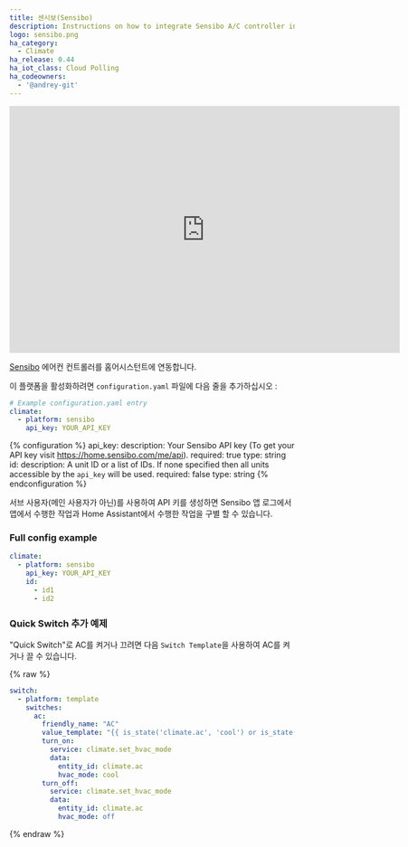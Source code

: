```yaml
---
title: 센시보(Sensibo)
description: Instructions on how to integrate Sensibo A/C controller into Home Assistant.
logo: sensibo.png
ha_category:
  - Climate
ha_release: 0.44
ha_iot_class: Cloud Polling
ha_codeowners:
  - '@andrey-git'
---
```


<div class='videoWrapper'>
<iframe width="690" height="437" src="https://www.youtube.com/embed/azPxDpb0prM" frameborder="0" allow="accelerometer; autoplay; encrypted-media; gyroscope; picture-in-picture" allowfullscreen></iframe>
</div>

[Sensibo](https://sensibo.com) 에어컨 컨트롤러를 홈어시스턴트에 연동합니다.

이 플랫폼을 활성화하려면 `configuration.yaml` 파일에 다음 줄을 추가하십시오 :

```yaml
# Example configuration.yaml entry
climate:
  - platform: sensibo
    api_key: YOUR_API_KEY
```

{% configuration %}
api_key:
  description: Your Sensibo API key (To get your API key visit <https://home.sensibo.com/me/api>).
  required: true
  type: string
id:
  description: A unit ID or a list of IDs. If none specified then all units accessible by the `api_key` will be used.
  required: false
  type: string
{% endconfiguration %}

<div class="note">
 서브 사용자(메인 사용자가 아닌)를 사용하여 API 키를 생성하면 Sensibo 앱 로그에서 앱에서 수행한 작업과 Home Assistant에서 수행한 작업을 구별 할 수 있습니다.
</div>

### Full config example
```yaml
climate:
  - platform: sensibo
    api_key: YOUR_API_KEY
    id:
      - id1
      - id2
```

### Quick Switch 추가 예제

"Quick Switch"로 AC를 켜거나 끄려면 다음 `Switch Template`을 사용하여 AC를 켜거나 끌 수 있습니다.

{% raw %}
```yaml
switch:
  - platform: template
    switches:
      ac:
        friendly_name: "AC"
        value_template: "{{ is_state('climate.ac', 'cool') or is_state('climate.ac', 'heat') or is_state('climate.ac', 'dry') or is_state('climate.ac', 'fan_only') }}"
        turn_on:
          service: climate.set_hvac_mode
          data:
            entity_id: climate.ac
            hvac_mode: cool
        turn_off:
          service: climate.set_hvac_mode
          data:
            entity_id: climate.ac
            hvac_mode: off
```
{% endraw %}
